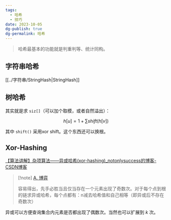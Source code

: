 ```yaml
---
tags:
  - 哈希
  - 技巧
date: 2023-10-05
dg-publish: true
dg-permalink: 哈希
---
```

> 哈希最基本的功能就是判重判等、统计同构。

## 字符串哈希

[[../字符串/StringHash|StringHash]]

## 树哈希

其实就是求 `siz[]`（可以加个取模，或者自然溢出）：

$$
h[u]=1+\sum\limits shift(h[v])
$$

其中 `shift()` 采用xor shift。这个东西还可以换根。
## Xor-Hashing

[【算法讲解】杂项算法——异或哈希(xor-hashing)\_notonlysuccess的博客-CSDN博客](https://blog.csdn.net/notonlysuccess/article/details/130959107)

> [!note] [A. 博弈](https://tg.hszxoj.com/contest/800/problem/1)
> 
> 容易得出，先手必胜当且仅当存在一个元素出现了奇数次。对于每个点到根的链求异或哈希，每个点都有：n减去哈希值和自己相等（即异或后不存在奇数次）
> 

异或可以方便查询集合内元素是否都出现了偶数次。当然也可以扩展到 $k$ 次。